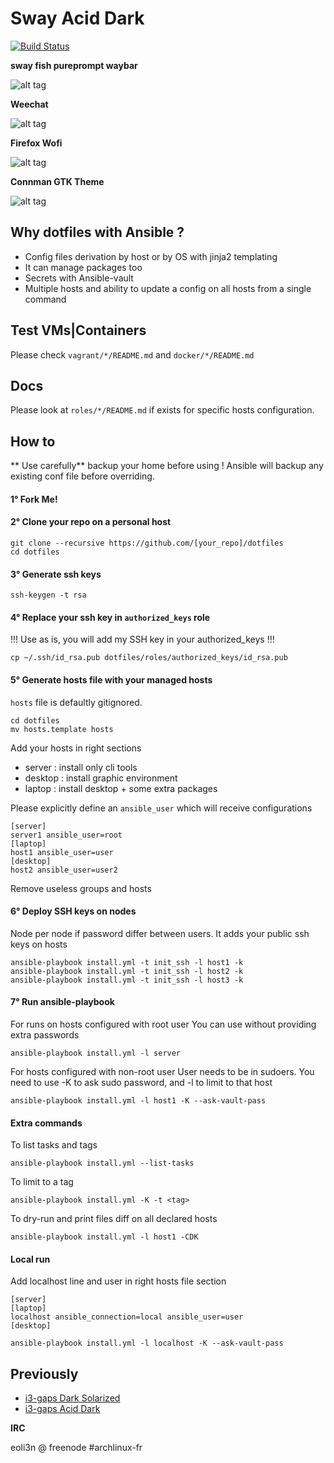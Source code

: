 # Sway Acid Dark 

[![Build Status](https://travis-ci.org/eoli3n/dotfiles.svg?branch=master)](https://travis-ci.org/eoli3n/dotfiles)

**sway fish pureprompt waybar**

![alt tag](https://github.com/eoli3n/dotfiles/blob/master/screenshots/i3gaps.png)

**Weechat**

![alt tag](https://github.com/eoli3n/dotfiles/blob/master/screenshots/weechat.png)

**Firefox Wofi**

![alt tag](https://github.com/eoli3n/dotfiles/blob/master/screenshots/chrome-rofi.png)

**Connman GTK Theme**

![alt tag](https://github.com/eoli3n/dotfiles/blob/master/screenshots/connman-gtk.png)

## Why dotfiles with Ansible ?

- Config files derivation by host or by OS with jinja2 templating
- It can manage packages too
- Secrets with Ansible-vault
- Multiple hosts and ability to update a config on all hosts from a single command

## Test VMs|Containers
Please check ``vagrant/*/README.md`` and ``docker/*/README.md``

## Docs
Please look at ``roles/*/README.md`` if exists for specific hosts configuration.

## How to

** Use carefully** backup your home before using ! Ansible will backup any existing conf file before overriding.

#### 1° Fork Me!

#### 2° Clone your repo on a personal host
```
git clone --recursive https://github.com/[your_repo]/dotfiles
cd dotfiles
```
#### 3° Generate ssh keys
```
ssh-keygen -t rsa
```
#### 4° Replace your ssh key in ``authorized_keys`` role
!!! Use as is, you will add my SSH key in your authorized_keys !!!
```
cp ~/.ssh/id_rsa.pub dotfiles/roles/authorized_keys/id_rsa.pub
```
#### 5° Generate hosts file with your managed hosts
``hosts`` file is defaultly gitignored.
```
cd dotfiles
mv hosts.template hosts
```
Add your hosts in right sections
- server : install only cli tools
- desktop : install graphic environment
- laptop : install desktop + some extra packages

Please explicitly define an ``ansible_user`` which will receive configurations
```
[server]
server1 ansible_user=root
[laptop]
host1 ansible_user=user
[desktop]
host2 ansible_user=user2
```
Remove useless groups and hosts

#### 6° Deploy SSH keys on nodes
Node per node if password differ between users.
It adds your public ssh keys on hosts
```
ansible-playbook install.yml -t init_ssh -l host1 -k
ansible-playbook install.yml -t init_ssh -l host2 -k
ansible-playbook install.yml -t init_ssh -l host3 -k
```

#### 7° Run ansible-playbook

For runs on hosts configured with root user
You can use without providing extra passwords
```
ansible-playbook install.yml -l server
```
For hosts configured with non-root user
User needs to be in sudoers.
You need to use -K to ask sudo password, and -l <host> to limit to that host
```
ansible-playbook install.yml -l host1 -K --ask-vault-pass
```

#### Extra commands
To list tasks and tags
```
ansible-playbook install.yml --list-tasks
```
To limit to a tag
```
ansible-playbook install.yml -K -t <tag>
```
To dry-run and print files diff on all declared hosts
```
ansible-playbook install.yml -l host1 -CDK
```

#### Local run
Add localhost line and user in right hosts file section
```
[server]
[laptop]
localhost ansible_connection=local ansible_user=user
[desktop]
```
```
ansible-playbook install.yml -l localhost -K --ask-vault-pass
```

## Previously

* [i3-gaps Dark Solarized](https://github.com/eoli3n/dotfiles/tree/zsh-agnoster-solarized)
* [i3-gaps Acid Dark](https://github.com/eoli3n/dotfiles/tree/zsh-agnoster-solarized)

**IRC**

eoli3n @ freenode #archlinux-fr
